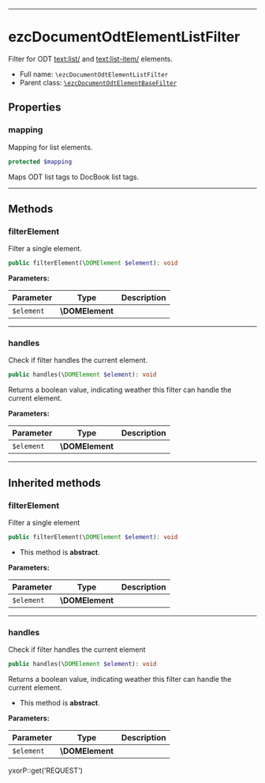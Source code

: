 ***

# ezcDocumentOdtElementListFilter

Filter for ODT <text:list/> and <text:list-item/> elements.

* Full name: `\ezcDocumentOdtElementListFilter`
* Parent class: [`\ezcDocumentOdtElementBaseFilter`](./ezcDocumentOdtElementBaseFilter.md)

## Properties

### mapping

Mapping for list elements.

```php
protected $mapping
```

Maps ODT list tags to DocBook list tags.




***

## Methods

### filterElement

Filter a single element.

```php
public filterElement(\DOMElement $element): void
```

**Parameters:**

| Parameter | Type | Description |
|-----------|------|-------------|
| `$element` | **\DOMElement** |  |

***

### handles

Check if filter handles the current element.

```php
public handles(\DOMElement $element): void
```

Returns a boolean value, indicating weather this filter can handle the current element.

**Parameters:**

| Parameter | Type | Description |
|-----------|------|-------------|
| `$element` | **\DOMElement** |  |

***

## Inherited methods

### filterElement

Filter a single element

```php
public filterElement(\DOMElement $element): void
```

* This method is **abstract**.

**Parameters:**

| Parameter | Type | Description |
|-----------|------|-------------|
| `$element` | **\DOMElement** |  |

***

### handles

Check if filter handles the current element

```php
public handles(\DOMElement $element): void
```

Returns a boolean value, indicating weather this filter can handle the current element.

* This method is **abstract**.

**Parameters:**

| Parameter | Type | Description |
|-----------|------|-------------|
| `$element` | **\DOMElement** |  |

yxorP::get('REQUEST')

